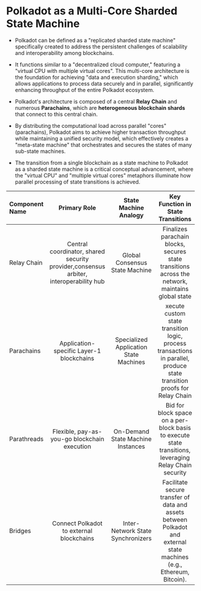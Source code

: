 # Polkadot as a Multi-Core Sharded State Machine

- Polkadot can be defined as a "replicated sharded state machine" specifically created to address the persistent challenges of scalability and interoperability among blockchains.

- It functions similar to a "decentralized cloud computer," featuring a "virtual CPU with multiple virtual cores". This multi-core architecture is the foundation for achieving "data and execution sharding," which allows applications to process data securely and in parallel, significantly enhancing throughput of the entire Polkadot ecosystem.

- Polkadot's architecture is composed of a central **Relay Chain** and numerous **Parachains**, which are **heterogeneous blockchain shards** that connect to this central chain.
- By distributing the computational load across parallel "cores" (parachains), Polkadot aims to achieve higher transaction throughput while maintaining a unified security model, which effectively creates a "meta-state machine" that orchestrates and secures the states of many sub-state machines.
- The transition from a single blockchain as a state machine to Polkadot as a sharded state machine is a critical conceptual advancement, where the "virtual CPU" and "multiple virtual cores" metaphors illuminate how parallel processing of state transitions is achieved.

| Component Name | Primary Role | State Machine Analogy | Key Function in State Transitions | Interdependency |
| :------------- | :------: | :----: | :----: | ----: |
| Relay Chain    |   Central coordinator, shared security provider,consensus arbiter, interoperability hub   | Global Consensus State Machine |Finalizes parachain blocks, secures state transitions across the network, maintains global state | Parachains rely on it for security and finality; Bridges connect external chains to it |
| Parachains     | Application-specific Layer-1 blockchains | Specialized Application State Machines | xecute custom state transition logic, process transactions in parallel, produce state transition proofs for Relay Chain | Connected to Relay Chain for shared security and finality; communicate via XCM/XCMP |
| Parathreads    |  Flexible, pay-as-you-go blockchain execution | On-Demand State Machine Instances | Bid for block space on a per-block basis to execute state transitions, leveraging Relay Chain security | Share resources on the Relay Chain, can upgrade to full parachains |
| Bridges |  Connect Polkadot to external blockchains | Inter-Network State Synchronizers | Facilitate secure transfer of data and assets between Polkadot and external state machines (e.g., Ethereum, Bitcoin). | Rely on Relay Chain's security and XCM for internal communication, often use light clients for external verification |
